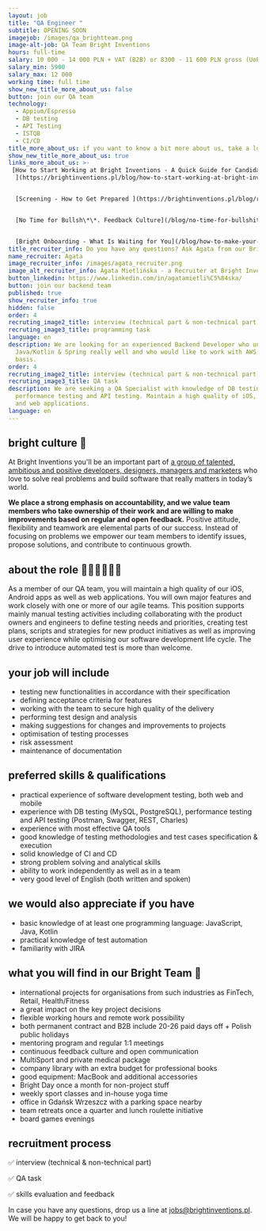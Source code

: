 ```yaml
---
layout: job
title: "QA Engineer "
subtitle: OPENING SOON
imagejob: /images/qa_brightteam.png
image-alt-job: QA Team Bright Inventions
hours: full-time
salary: 10 000 - 14 000 PLN + VAT (B2B) or 8300 - 11 600 PLN gross (UoP)
salary_min: 5900
salary_max: 12 000
working time: full time
show_new_title_more_about_us: false
button: join our QA team
technology:
  - Appium/Espresso
  - DB testing
  - API Testing
  - ISTQB
  - CI/CD
title_more_about_us: if you want to know a bit more about us, take a look below 🙋🏻‍♀️🙋🏻‍♂️
show_new_title_more_about_us: true
links_more_about_us: >-
 [How to Start Working at Bright Inventions - A Quick Guide for Candidates
  ](https://brightinventions.pl/blog/how-to-start-working-at-bright-inventions-a-quick-guide-for-candidates/)


  [Screening - How to Get Prepared ](https://brightinventions.pl/blog/recruitment-screening-what-is-it-for/)


  [No Time for Bullsh\*\*. Feedback Culture](/blog/no-time-for-bullshit-feedback-culture/)


  [Bright Onboarding - What Is Waiting for You](/blog/how-to-make-your-onboarding-bright)
title_recruiter_info: Do you have any questions? Ask Agata from our Bright team!
name_recruiter: Agata
image_recruiter_info: /images/agata_recruiter.png
image_alt_recruiter_info: Agata Mietlińska - a Recruiter at Bright Inventions
button_linkedin: https://www.linkedin.com/in/agatamietli%C5%84ska/
button: join our backend team
published: true
show_recruiter_info: true
hidden: false
order: 4
recruting_image2_title: interview (technical part & non-technical part)
recruting_image3_title: programming task
language: en
description: We are looking for an experienced Backend Developer who understands
  Java/Kotlin & Spring really well and who would like to work with AWS on daily
  basis.
order: 4
recruting_image2_title: interview (technical part & non-technical part)
recruting_image3_title: QA task
description: We are seeking a QA Specialist with knowledge of DB testing,
  performance testing and API testing. Maintain a high quality of iOS, Android
  and web applications.
language: en
---
```


## bright culture 🧡

At Bright Inventions you'll be an important part of [a group of talented, ambitious and positive developers, designers, managers and marketers](https://brightinventions.pl/about-us/team/) who love to solve real problems and build software that really matters in today’s world.

**We place a strong emphasis on accountability, and we value team members who take ownership of their work and are willing to make improvements based on regular and open feedback.** Positive attitude, flexibility and teamwork are elemental parts of our success. Instead of focusing on problems we empower our team members to identify issues, propose solutions, and contribute to continuous growth.

## about the role 🧑🏻‍💻🧑🏻‍💻

As a member of our QA team, you will maintain a high quality of our iOS, Android apps as well as web applications. You will own major features and work closely with one or more of our agile teams. This position supports mainly manual testing activities including collaborating with the product owners and engineers to define testing needs and priorities, creating test plans, scripts and strategies for new product initiatives as well as improving user experience while optimising our software development life cycle. The drive to introduce automated test is more than welcome.

## your job will include

* testing new functionalities in accordance with their specification
* defining acceptance criteria for features
* working with the team to secure high quality of the delivery
* performing test design and analysis
* making suggestions for changes and improvements to projects
* optimisation of testing processes
* risk assessment
* maintenance of documentation

## preferred skills & qualifications

* practical experience of software development testing, both web and mobile 
* experience with DB testing (MySQL, PostgreSQL), performance testing and API testing (Postman, Swagger, REST, Charles) 
* experience with most effective QA tools
* good knowledge of testing methodologies and test cases specification & execution
* solid knowledge of CI and CD 
* strong problem solving and analytical skills
* ability to work independently as well as in a team
* very good level of English (both written and spoken)

## we would also appreciate if you have 

* basic knowledge of at least one programming language: JavaScript, Java, Kotlin 
* practical knowledge of test automation 
* familiarity with JIRA

## what you will find in our Bright Team 🧡

* international projects for organisations from such industries as FinTech, Retail, Health/Fitness 
* a great impact on the key project decisions
* flexible working hours and remote work possibility
* both permanent contract and B2B include 20-26 paid days off + Polish public holidays
* mentoring program and regular 1:1 meetings
* continuous feedback culture and open communication
* MultiSport and private medical package
* company library with an extra budget for professional books
* good equipment: MacBook and additional accessories
* Bright Day once a month for non-project stuff
* weekly sport classes and in-house yoga time
* office in Gdańsk Wrzeszcz with a parking space nearby
* team retreats once a quarter and lunch roulette initiative
* board games evenings

## recruitment process

✅ interview (technical & non-technical part) 

✅ QA task 

✅ skills evaluation and feedback 


In case you have any questions, drop us a line at jobs@brightinventions.pl. We will be happy to get back to you!
